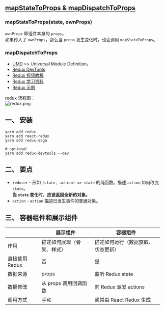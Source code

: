 
## [mapStateToProps & mapDispatchToProps](https://blog.csdn.net/suwu150/article/details/79415085)

### mapStateToProps(state, ownProps)
`ownProps` 即组件本身的 `props`。  
如果传入了 `ownProps`，那么当 `props` 发生变化时，也会调用 `mapStateToProps`。  

### mapDispatchToProps



- [UMD](https://github.com/umdjs/umd) >> Universal Module Definition。
- [Redux DevTools](https://github.com/reduxjs/redux-devtools)
- [Redux 视频教程](http://cn.redux.js.org/docs/introduction/LearningResources.html)
- [Redux 学习资料](http://cn.redux.js.org/docs/introduction/LearningResources.html)
- [Redux 示例](http://cn.redux.js.org/docs/introduction/Examples.html)

redux 流程图：  
![redux.png](https://github.com/nonelittlesong/study-resources/blob/master/images/React/redux.png)  

## 一、 安装
```
yarn add redux
yarn add react-redux
yarn add redux-saga

# optional
yarn add redux-devtools --dev
```

## 二、 要点

- `reducer` - 形如 `(state, action) => state` 的纯函数。描述 `action` 如何改变 `state`。  
  **当 `state` 变化时，应该返回全新的对象。**
- `action` - `action` 描述已发生事件的普通对象。

## 三、 容器组件和展示组件

| | 展示组件 | 容器组件 |
| --- | --- | --- |
| 作用 | 描述如何展现（骨架、样式） | 描述如何运行（数据获取、状态更新） |
| 直接使用 Redux | 否 | 是 |
| 数据来源 | props | 监听 Redux state |
| 数据修改 | 从 props 调用回调函数 | 向 Redux 派发 actions |
| 调用方式 | 手动 | 通常由 React Redux 生成 |

